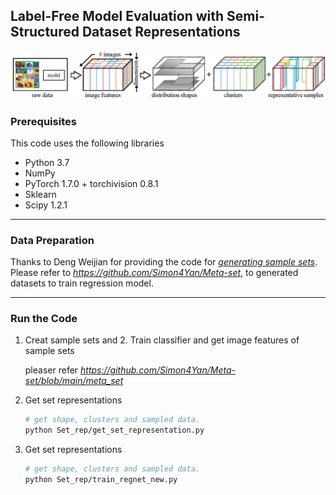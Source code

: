 ## Label-Free Model Evaluation with Semi-Structured Dataset Representations

![fig1](https://github.com/sxzrt/Semi-Structured-Dataset-Representations/blob/main/imgs/fig-sys.jpg)  


### Prerequisites
This code uses the following libraries

- Python 3.7
- NumPy
- PyTorch 1.7.0 + torchivision 0.8.1
- Sklearn
- Scipy 1.2.1
*****

### Data Preparation
Thanks to Deng Weijian for providing the code for *[generating sample sets](https://github.com/Simon4Yan/Meta-set)*. Please refer to *https://github.com/Simon4Yan/Meta-set*, to generated datasets to train regression model.

*****


### Run the Code

 1. Creat sample sets and 2. Train classifier and get image features of sample sets
     
     pleaser refer 
    *https://github.com/Simon4Yan/Meta-set/blob/main/meta_set*

 3. Get set representations
    ```bash
    # get shape, clusters and sampled data.  
    python Set_rep/get_set_representation.py
    ```

 4. Get set representations
    ```bash
    # get shape, clusters and sampled data.  
    python Set_rep/train_regnet_new.py
    ```








